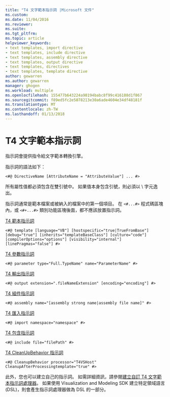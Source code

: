 ```yaml
---
title: "T4 文字範本指示詞 |Microsoft 文件"
ms.custom: 
ms.date: 11/04/2016
ms.reviewer: 
ms.suite: 
ms.tgt_pltfrm: 
ms.topic: article
helpviewer_keywords:
- text templates, import directive
- text templates, include directive
- text templates, assembly directive
- text templates, output directive
- text templates, directives
- text templates, template directive
author: gewarren
ms.author: gewarren
manager: ghogen
ms.workload: multiple
ms.openlocfilehash: 155477b643224a98194babc8f99c416188d1f867
ms.sourcegitcommit: f89ed5fc2e5078213e30a6ade4604e34df48181f
ms.translationtype: MT
ms.contentlocale: zh-TW
ms.lasthandoff: 01/13/2018
---
```

# <a name="t4-text-template-directives"></a>T4 文字範本指示詞
指示詞會提供指令給文字範本轉換引擎。  
  
 指示詞的語法如下：  
  
```  
<#@ DirectiveName [AttributeName = "AttributeValue"] ... #>  
```  
  
 所有屬性值都必須包含在雙引號中。 如果值本身包含引號，則必須以 \ 字元逸出。  
  
 指示詞通常是範本檔案或被納入的檔案中的第一個項目。 在 `<#...#>` 程式碼區塊內，或 `<#+...#>` 類別功能區塊後面，都不應該放置指示詞。  
  
 [T4 範本指示詞](../modeling/t4-template-directive.md)  
 ```  
<#@ template [language="VB"] [hostspecific="true|TrueFromBase"] [debug="true"] [inherits="templateBaseClass"] [culture="code"] [compilerOptions="options"] [visibility="internal"] [linePragmas="false"] #>  
```  
  
 [T4 參數指示詞](../modeling/t4-parameter-directive.md)  
 ```  
<#@ parameter type="Full.TypeName" name="ParameterName" #>  
```  
  
 [T4 輸出指示詞](../modeling/t4-output-directive.md)  
 ```  
<#@ output extension=".fileNameExtension" [encoding="encoding"] #>  
```  
  
 [T4 組件指示詞](../modeling/t4-assembly-directive.md)  
 ```  
<#@ assembly name="[assembly strong name|assembly file name]" #>  
```  
  
 [T4 匯入指示詞](../modeling/t4-import-directive.md)  
 ```  
<#@ import namespace="namespace" #>  
```  
  
 [T4 包含指示詞](../modeling/t4-include-directive.md)  
 ```  
<#@ include file="filePath" #>  
```  
  
 [T4 CleanUpBehavior 指示詞](../modeling/t4-cleanupbehavior-directive.md)  
 ```  
<#@ CleanupBehavior processor="T4VSHost" CleanupAfterProcessingtemplate="true" #>  
```  
  
 此外，您也可以建立自己的指示詞。 如需詳細資訊，請參閱[建立自訂 T4 文字範本指示詞處理器](../modeling/creating-custom-t4-text-template-directive-processors.md)。 如果使用 Visualization and Modeling SDK 建立特定領域語言 (DSL)，則會產生指示詞處理器做為 DSL 的一部分。